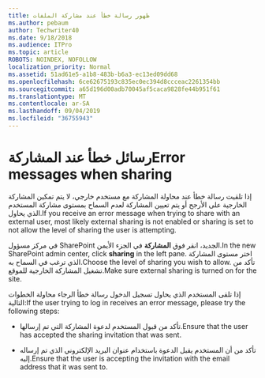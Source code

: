 ```yaml
---
title: ظهور رسالة خطأ عند مشاركة الملفات
ms.author: pebaum
author: Techwriter40
ms.date: 9/18/2018
ms.audience: ITPro
ms.topic: article
ROBOTS: NOINDEX, NOFOLLOW
localization_priority: Normal
ms.assetid: 51ad61e5-a1b8-483b-b6a3-ec13ed09dd68
ms.openlocfilehash: 6ce62675193c835ec0ec394d8ccceac2261354bb
ms.sourcegitcommit: a65d196d00adb70045af5caca9828fe44b951f61
ms.translationtype: MT
ms.contentlocale: ar-SA
ms.lasthandoff: 09/04/2019
ms.locfileid: "36755943"
---
```

# <a name="error-messages-when-sharing"></a><span data-ttu-id="dc7fd-102">رسائل خطأ عند المشاركة</span><span class="sxs-lookup"><span data-stu-id="dc7fd-102">Error messages when sharing</span></span>

<span data-ttu-id="dc7fd-103">إذا تلقيت رسالة خطأ عند محاولة المشاركة مع مستخدم خارجي، لا يتم تمكين المشاركة الخارجية على الأرجح أو يتم تعيين المشاركة لعدم السماح بمستوى مشاركة المستخدم الذي يحاول.</span><span class="sxs-lookup"><span data-stu-id="dc7fd-103">If you receive an error message when trying to share with an external user, most likely external sharing is not enabled or sharing is set to not allow the level of sharing the user is attempting.</span></span>
  
<span data-ttu-id="dc7fd-104">في مركز مسؤول SharePoint الجديد، انقر فوق **المشاركة** في الجزء الأيمن.</span><span class="sxs-lookup"><span data-stu-id="dc7fd-104">In the  new SharePoint admin center, click **sharing** in the left pane.</span></span> <span data-ttu-id="dc7fd-105">اختر مستوى المشاركة الذي ترغب في السماح به.</span><span class="sxs-lookup"><span data-stu-id="dc7fd-105">Choose the level of sharing you wish to allow.</span></span> <span data-ttu-id="dc7fd-106">تأكد من تشغيل المشاركة الخارجية للموقع.</span><span class="sxs-lookup"><span data-stu-id="dc7fd-106">Make sure external sharing is turned on for the site.</span></span> 
  
<span data-ttu-id="dc7fd-107">إذا تلقى المستخدم الذي يحاول تسجيل الدخول رسالة خطأ الرجاء محاولة الخطوات التالية:</span><span class="sxs-lookup"><span data-stu-id="dc7fd-107">If the user trying to log in receives an error message, please try the following steps:</span></span>
  
- <span data-ttu-id="dc7fd-108">تأكد من قبول المستخدم لدعوة المشاركة التي تم إرسالها.</span><span class="sxs-lookup"><span data-stu-id="dc7fd-108">Ensure that the user has accepted the sharing invitation that was sent.</span></span>
    
- <span data-ttu-id="dc7fd-109">تأكد من أن المستخدم يقبل الدعوة باستخدام عنوان البريد الإلكتروني الذي تم إرساله إليه.</span><span class="sxs-lookup"><span data-stu-id="dc7fd-109">Ensure that the user is accepting the invitation with the email address that it was sent to.</span></span>
    


